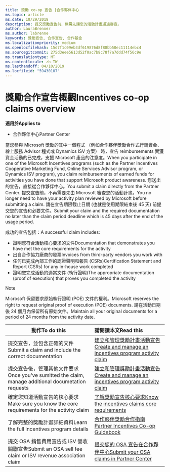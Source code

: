 ```yaml
---
title: 獎勵 co-op 宣告 |合作夥伴中心
ms.topic: article
ms.date: 10/29/2018
description: 提交獎勵宣告前，無需先讓您的活動計畫通過審查。
author: LauraBrenner
ms.author: labrenne
keywords: 獎勵宣告, 合作宣告, 合作基金
ms.localizationpriority: medium
ms.openlocfilehash: 15d7f1c09eb3df619876d8f88bb50ec11114ebc4
ms.sourcegitcommit: 275d3eee5613d52f0ac7b8c78f7a7ddd74f56c9e
ms.translationtype: MT
ms.contentlocale: zh-TW
ms.lasthandoff: 04/10/2019
ms.locfileid: "59430107"
---
```

# <a name="incentives-co-op-claims-overview"></a><span data-ttu-id="aad9d-104">獎勵合作宣告概觀</span><span class="sxs-lookup"><span data-stu-id="aad9d-104">Incentives co-op claims overview</span></span>

**<span data-ttu-id="aad9d-105">適用於</span><span class="sxs-lookup"><span data-stu-id="aad9d-105">Applies to</span></span>**

- <span data-ttu-id="aad9d-106">合作夥伴中心</span><span class="sxs-lookup"><span data-stu-id="aad9d-106">Partner Center</span></span>

<span data-ttu-id="aad9d-107">當您參與 Microsoft 獎勵的其中一個程式 （例如合作夥伴獎勵合作式行銷資金、 線上服務 Advisor 程式或 Dynamics ISV 方案） 時，宣告 reimbursements 實獲資金活動的已完成，支援 Microsoft 產品的注意度。</span><span class="sxs-lookup"><span data-stu-id="aad9d-107">When you participate in one of the Microsoft Incentives programs (such as the Partner Incentives Cooperative Marketing Fund, Online Services Advisor program, or Dynamics ISV program), you claim reimbursements of earned funds for activities you have done that support Microsoft product awareness.</span></span> <span data-ttu-id="aad9d-108">您送出的宣告，直接從合作夥伴中心。</span><span class="sxs-lookup"><span data-stu-id="aad9d-108">You submit a claim directly from the Partner Center.</span></span> <span data-ttu-id="aad9d-109">提交宣告前，不再需要先由 Microsoft 審查您的活動計畫。</span><span class="sxs-lookup"><span data-stu-id="aad9d-109">You no longer need to have your activity plan reviewed by Microsoft before submitting a claim.</span></span> <span data-ttu-id="aad9d-110">請在宣告期限截止日期 (也就是使用期限結束後 45 天) 前提交您的宣告和必要文件。</span><span class="sxs-lookup"><span data-stu-id="aad9d-110">Submit your claim and the required documentation no later than the claim period deadline which is 45 days after the end of the usage period.</span></span> 

<span data-ttu-id="aad9d-111">成功的宣告包括：</span><span class="sxs-lookup"><span data-stu-id="aad9d-111">A successful claim includes:</span></span>

- <span data-ttu-id="aad9d-112">證明您符合活動核心要求的文件</span><span class="sxs-lookup"><span data-stu-id="aad9d-112">Documentation that demonstrates you have met the core requirements for the activity</span></span>
- <span data-ttu-id="aad9d-113">出自合作協力廠商的發票</span><span class="sxs-lookup"><span data-stu-id="aad9d-113">Invoices from third-party vendors you work with</span></span>
- <span data-ttu-id="aad9d-114">任何已完成內部工作的認證聲明和報告 (CSRs)</span><span class="sxs-lookup"><span data-stu-id="aad9d-114">Certification Statement and Report (CSRs) for any in-house work completed</span></span>
- <span data-ttu-id="aad9d-115">證明您完成活動的適當文件 (執行證明)</span><span class="sxs-lookup"><span data-stu-id="aad9d-115">The appropriate documentation (proof of execution) that proves you completed the activity</span></span> 

>[!NOTE]
><span data-ttu-id="aad9d-116">Microsoft 保留要求原始執行證明 (POE) 文件的權利。</span><span class="sxs-lookup"><span data-stu-id="aad9d-116">Microsoft reserves the right to request original proof of execution (POE) documents.</span></span> <span data-ttu-id="aad9d-117">請在活動日期後 24 個月內保留所有原始文件。</span><span class="sxs-lookup"><span data-stu-id="aad9d-117">Maintain all your original documents for a period of 24 months from the activity date.</span></span> 

|**<span data-ttu-id="aad9d-118">動作</span><span class="sxs-lookup"><span data-stu-id="aad9d-118">To do this</span></span>**   |**<span data-ttu-id="aad9d-119">請閱讀本文</span><span class="sxs-lookup"><span data-stu-id="aad9d-119">Read this</span></span>**   |
|-----------------|:--------------------------------------|
|<span data-ttu-id="aad9d-120">提交宣告，並包含正確的文件</span><span class="sxs-lookup"><span data-stu-id="aad9d-120">Submit a claim and include the correct documentation</span></span>|[<span data-ttu-id="aad9d-121">建立和管理獎勵計畫活動宣告</span><span class="sxs-lookup"><span data-stu-id="aad9d-121">Create and manage an incentives program activity claim</span></span>](create-incentives-claims.md)|
|<span data-ttu-id="aad9d-122">提交宣告後，管理其他文件要求</span><span class="sxs-lookup"><span data-stu-id="aad9d-122">Once you've sumitted the claim, manage additional documetation requests</span></span>|[<span data-ttu-id="aad9d-123">建立和管理獎勵計畫活動宣告</span><span class="sxs-lookup"><span data-stu-id="aad9d-123">Create and manage an incentives program activity claim</span></span>](create-incentives-claims.md)  |
|<span data-ttu-id="aad9d-124">確定您知道活動宣告的核心要求</span><span class="sxs-lookup"><span data-stu-id="aad9d-124">Make sure you know the core requirements for the activity claim</span></span>|[<span data-ttu-id="aad9d-125">了解獎勵宣告核心要求</span><span class="sxs-lookup"><span data-stu-id="aad9d-125">Know the incentives claims core requirements</span></span>](core-requirements.md)   |
|<span data-ttu-id="aad9d-126">了解完整的獎勵計畫詳細資料</span><span class="sxs-lookup"><span data-stu-id="aad9d-126">Learn the full incentives program details</span></span>|[<span data-ttu-id="aad9d-127">合作夥伴獎勵合作指南</span><span class="sxs-lookup"><span data-stu-id="aad9d-127">Partner Incentives Co-op Guidebook</span></span>](https://assets.microsoft.com/coop-guidebook.pdf)
|<span data-ttu-id="aad9d-128">提交 OSA 銷售費用宣告或 ISV 營收關聯宣告</span><span class="sxs-lookup"><span data-stu-id="aad9d-128">Submit an OSA sell fee claim or ISV revenue association claim</span></span> |[<span data-ttu-id="aad9d-129">提交您的 OSA 宣告在合作夥伴中心</span><span class="sxs-lookup"><span data-stu-id="aad9d-129">Submit your OSA claims in Partner Center</span></span>](submit-osa-claim.md)|
                                                                                 
                                   